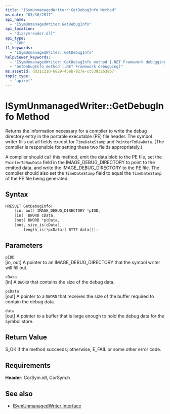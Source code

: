 ```yaml
---
title: "ISymUnmanagedWriter::GetDebugInfo Method"
ms.date: "03/30/2017"
api_name: 
  - "ISymUnmanagedWriter.GetDebugInfo"
api_location: 
  - "diasymreader.dll"
api_type: 
  - "COM"
f1_keywords: 
  - "ISymUnmanagedWriter::GetDebugInfo"
helpviewer_keywords: 
  - "ISymUnmanagedWriter::GetDebugInfo method [.NET Framework debugging]"
  - "GetDebugInfo method [.NET Framework debugging]"
ms.assetid: dd31c210-6829-45eb-927e-cc53932638b7
topic_type: 
  - "apiref"
---
```

# ISymUnmanagedWriter::GetDebugInfo Method
Returns the information necessary for a compiler to write the debug directory entry in the portable executable (PE) file header. The symbol writer fills out all fields except for `TimeDateStamp` and `PointerToRawData`. (The compiler is responsible for setting these two fields appropriately.)  
  
 A compiler should call this method, emit the data blob to the PE file, set the `PointerToRawData` field in the IMAGE_DEBUG_DIRECTORY to point to the emitted data, and write the IMAGE_DEBUG_DIRECTORY to the PE file. The compiler should also set the `TimeDateStamp` field to equal the `TimeDateStamp` of the PE file being generated.  
  
## Syntax  
  
```cpp  
HRESULT GetDebugInfo(  
    [in, out] IMAGE_DEBUG_DIRECTORY *pIDD,  
    [in]  DWORD cData,  
    [out] DWORD *pcData,  
    [out, size_is(cData),  
        length_is(*pcData)] BYTE data[]);  
```  
  
## Parameters  
 `pIDD`  
 [in, out] A pointer to an IMAGE_DEBUG_DIRECTORY that the symbol writer will fill out.  
  
 `cData`  
 [in] A `DWORD` that contains the size of the debug data.  
  
 `pcData`  
 [out] A pointer to a `DWORD` that receives the size of the buffer required to contain the debug data.  
  
 `data`  
 [out] A pointer to a buffer that is large enough to hold the debug data for the symbol store.  
  
## Return Value  
 S_OK if the method succeeds; otherwise, E_FAIL or some other error code.  
  
## Requirements  
 **Header:** CorSym.idl, CorSym.h  
  
## See also

- [ISymUnmanagedWriter Interface](isymunmanagedwriter-interface.md)
